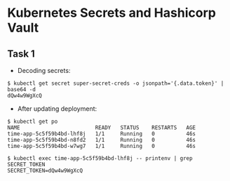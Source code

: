 #  Kubernetes Secrets and Hashicorp Vault

## Task 1

- Decoding secrets:
```
$ kubectl get secret super-secret-creds -o jsonpath='{.data.token}' | base64 -d
dQw4w9WgXcQ
```

- After updating deployment:
```
$ kubectl get po
NAME                        READY   STATUS    RESTARTS   AGE
time-app-5c5f59b4bd-lhf8j   1/1     Running   0          46s
time-app-5c5f59b4bd-n8fd2   1/1     Running   0          46s
time-app-5c5f59b4bd-w7wg7   1/1     Running   0          46s

$ kubectl exec time-app-5c5f59b4bd-lhf8j -- printenv | grep SECRET_TOKEN
SECRET_TOKEN=dQw4w9WgXcQ
```
